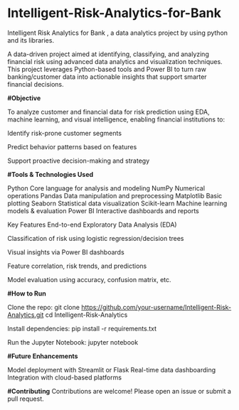 # Intelligent-Risk-Analytics-for-Bank
Intelligent Risk Analytics for Bank , a data analytics project by using python and its libraries.

A data-driven project aimed at identifying, classifying, and analyzing financial risk using advanced data analytics and visualization techniques. This project leverages Python-based tools and Power BI to turn raw banking/customer data into actionable insights that support smarter financial decisions.




 **#Objective**
 
To analyze customer and financial data for risk prediction using EDA, machine learning, and visual intelligence, enabling financial institutions to:

Identify risk-prone customer segments

Predict behavior patterns based on features

Support proactive decision-making and strategy




 **#Tools & Technologies Used**

Python	Core language for analysis and modeling
NumPy	Numerical operations
Pandas	Data manipulation and preprocessing
Matplotlib	Basic plotting
Seaborn	Statistical data visualization
Scikit-learn	Machine learning models & evaluation
Power BI	Interactive dashboards and reports



 Key Features
End-to-end Exploratory Data Analysis (EDA)

Classification of risk using logistic regression/decision trees

Visual insights via Power BI dashboards

Feature correlation, risk trends, and predictions

Model evaluation using accuracy, confusion matrix, etc.


**#How to Run**

Clone the repo:
git clone https://github.com/your-username/Intelligent-Risk-Analytics.git
cd Intelligent-Risk-Analytics

Install dependencies:
pip install -r requirements.txt

Run the Jupyter Notebook:
jupyter notebook

**#Future Enhancements**

Model deployment with Streamlit or Flask
Real-time data dashboarding
Integration with cloud-based platforms

**#Contributing**
Contributions are welcome! Please open an issue or submit a pull request.





